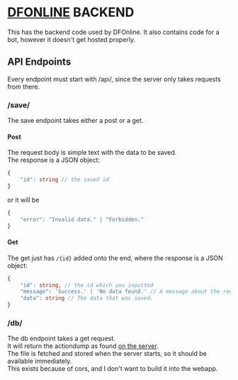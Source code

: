 # [DFONLINE](https://github.com/GeorgeRNG/dfonline) BACKEND

This has the backend code used by DFOnline. It also contains code for a bot, however it doesn't get hosted properly.

## API Endpoints
Every endpoint must start with /api/, since the server only takes requests from there.

### /save/
The save endpoint takes either a post or a get.  

#### Post
The request body is simple text with the data to be saved.  
The response is a JSON object:
```ts
{
    "id": string // the saved id
}
```  
or it will be
```ts
{
    "error": "Invalid data." | "Forbidden."
}
```  

#### Get
The get just has `/{id}` added onto the end, where the response is a JSON object:  
```ts
{
    "id": string, // the id which you inputted
    "message": 'Success.' | 'No data found.' // A message about the request.
    "data": string // The data that was saved.
}
```

### /db/
The db endpoint takes a get request.  
It will return the actiondump as found [on the server](https://dfonline.dev/public/db.json).  
The file is fetched and stored when the server starts, so it should be available immediately.  
This exists because of cors, and I don't want to build it into the webapp.